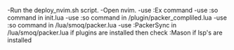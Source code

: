 -Run the deploy_nvim.sh script.
-Open nvim.
-use :Ex command
-use :so command in init.lua
-use :so command in /plugin/packer_compliled.lua
-use :so command in /lua/smoq/packer.lua
-use :PackerSync in /lua/smoq/packer.lua
if plugins are installed then check :Mason if lsp's are installed

